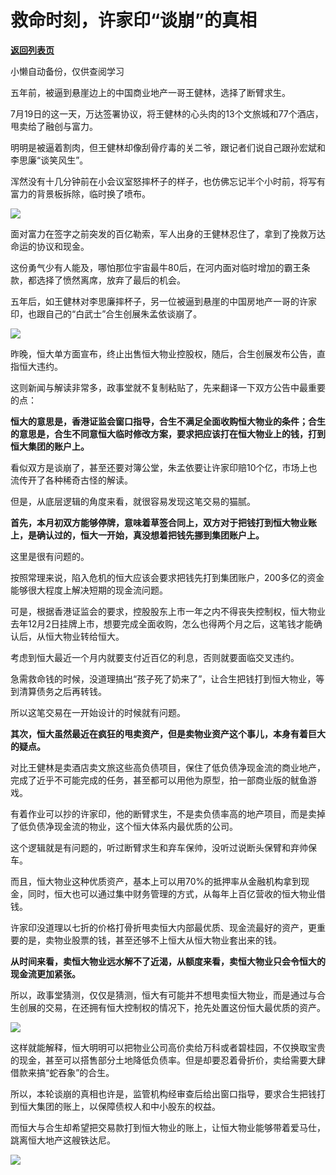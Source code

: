 # 救命时刻，许家印“谈崩”的真相

[**返回列表页**](/gzh/政事堂2019)

小懒自动备份，仅供查阅学习

五年前，被逼到悬崖边上的中国商业地产一哥王健林，选择了断臂求生。

  

7月19日的这一天，万达签署协议，将王健林的心头肉的13个文旅城和77个酒店，甩卖给了融创与富力。

  

明明是被逼着割肉，但王健林却像刮骨疗毒的关二爷，跟记者们说自己跟孙宏斌和李思廉“谈笑风生”。

  

浑然没有十几分钟前在小会议室怒摔杯子的样子，也仿佛忘记半个小时前，将写有富力的背景板拆除，临时换了喷布。

  

![](https://mmbiz.qpic.cn/mmbiz_jpg/rxhS23yu8cPBdnuwHwiaKkGkL5vaRvaREx6S75d1dmCEClCxA1wth3IdX97MNbqPtg2ZGMT21gYaBGGDHnTWK0Q/640?wx_fmt=jpeg)

  

面对富力在签字之前突发的百亿勒索，军人出身的王健林忍住了，拿到了挽救万达命运的协议和现金。

  

这份勇气少有人能及，哪怕那位宇宙最牛80后，在河内面对临时增加的霸王条款，都选择了愤然离席，放弃了最后的机会。

  

五年后，如王健林对李思廉摔杯子，另一位被逼到悬崖的中国房地产一哥的许家印，也跟自己的“白武士”合生创展朱孟依谈崩了。

  

![](https://mmbiz.qpic.cn/mmbiz_jpg/rxhS23yu8cPBdnuwHwiaKkGkL5vaRvaRENjwBE18icwRstaQehcuiaLGx1oia8Nk2Q3quLHGLmOOk7uk0Lp8P8dwmg/640?wx_fmt=jpeg)

  

昨晚，恒大单方面宣布，终止出售恒大物业控股权，随后，合生创展发布公告，直指恒大违约。

  

这则新闻与解读非常多，政事堂就不复制粘贴了，先来翻译一下双方公告中最重要的点：

  

**恒大的意思是，香港证监会窗口指导，合生不满足全面收购恒大物业的条件；合生的意思是，合生不同意恒大临时修改方案，要求把应该打在恒大物业上的钱，打到恒大集团的账户上。**

  

看似双方是谈崩了，甚至还要对簿公堂，朱孟依要让许家印赔10个亿，市场上也流传开了各种稀奇古怪的解读。  

  

但是，从底层逻辑的角度来看，就很容易发现这笔交易的猫腻。

  

 **首先，本月初双方能够停牌，意味着草签合同上，双方对于把钱打到恒大物业账上，是确认过的，恒大一开始，真没想着把钱先挪到集团账户上。**

  

这里是很有问题的。  

  

按照常理来说，陷入危机的恒大应该会要求把钱先打到集团账户，200多亿的资金能够很大程度上解决短期的现金流问题。

  

可是，根据香港证监会的要求，控股股东上市一年之内不得丧失控制权，恒大物业去年12月2日挂牌上市，想要完成全面收购，怎么也得两个月之后，这笔钱才能确认后，从恒大物业转给恒大。

  

考虑到恒大最近一个月内就要支付近百亿的利息，否则就要面临交叉违约。

  

急需救命钱的时候，没道理搞出“孩子死了奶来了”，让合生把钱打到恒大物业，等到清算债务之后再转钱。

  

所以这笔交易在一开始设计的时候就有问题。  

  

 **其次，恒大虽然最近在疯狂的甩卖资产，但是卖物业资产这个事儿，本身有着巨大的疑点。**

  

对比王健林是卖酒店卖文旅这些高负债项目，保住了低负债净现金流的商业地产，完成了近乎不可能完成的任务，甚至都可以用他为原型，拍一部商业版的鱿鱼游戏。

  

有着作业可以抄的许家印，他的断臂求生，不是卖负债率高的地产项目，而是卖掉了低负债净现金流的物业，这个恒大体系内最优质的公司。  

  

这个逻辑就是有问题的，听过断臂求生和弃车保帅，没听过说断头保臂和弃帅保车。

  

而且，恒大物业这种优质资产，基本上可以用70%的抵押率从金融机构拿到现金，同时，恒大也可以通过集中财务管理的方式，从每年上百亿营收的恒大物业借钱。

  

许家印没道理以七折的价格打骨折甩卖恒大内部最优质、现金流最好的资产，更重要的是，卖物业股票的钱，甚至还够不上恒大从恒大物业套出来的钱。

  

 **从时间来看，卖恒大物业远水解不了近渴，从额度来看，卖恒大物业只会令恒大的现金流更加紧张。**

  

所以，政事堂猜测，仅仅是猜测，恒大有可能并不想甩卖恒大物业，而是通过与合生创展的交易，在还拥有恒大控制权的情况下，抢先处置这份恒大最优质的资产。

  

![](https://mmbiz.qpic.cn/mmbiz_jpg/rxhS23yu8cPBdnuwHwiaKkGkL5vaRvaREwkDtXdckSNFNSSPC8iaFewV7fclT1oiaPfCD6ObUvHicbHJG7dSgyfU9w/640?wx_fmt=jpeg)

  

这样就能解释，恒大明明可以把物业公司高价卖给万科或者碧桂园，不仅换取宝贵的现金，甚至可以搭售部分土地降低负债率。但是却要忍着骨折价，卖给需要大肆借款来搞“蛇吞象”的合生。

  

所以，本轮谈崩的真相也许是，监管机构经审查后给出窗口指导，要求合生把钱打到恒大集团的账上，以保障债权人和中小股东的权益。

  

而恒大与合生却希望把交易款打到恒大物业的账上，让恒大物业能够带着爱马仕，跳离恒大地产这艘铁达尼。

  

![](https://mmbiz.qpic.cn/mmbiz_jpg/rxhS23yu8cPBdnuwHwiaKkGkL5vaRvaREViawvPqp2BAQ9VicjRCibpnZicaY8REZI1icw8WQL0uxwOuH6ficjxicNs59A/640?wx_fmt=jpeg)

  


